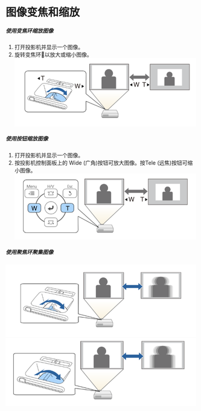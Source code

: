 # 图像变焦和缩放

##### 使用变焦环缩放图像

1. 打开投影机并显示一个图像。
2. 旋转变焦环以放大或缩小图像。
 ![zoom1](../../images/zoom1.png)
   
##### 使用按钮缩放图像

1. 打开投影机并显示一个图像。
2. 按投影机控制面板上的 Wide (广角)按钮可放大图像。按Tele (远焦)按钮可缩小图像。
![zoom2](../../images/zoom2.png)
   
##### 使用聚焦环聚集图像
  ![zoom3](../../images/zoom3.png)
  ![zoom4](../../images/zoom4.png)
